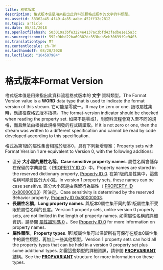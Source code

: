 ```yaml
---
title: 格式版本
description: 格式版本值是用來指出此資料流程格式版本的文字資料類型。
ms.assetid: 38362a45-4f49-4a85-aabe-452ff32c2812
ms.topic: article
ms.date: 05/31/2018
ms.openlocfilehash: 503019a3bfe3224e4137ac3bfd43fadbe1e15a3c
ms.sourcegitcommit: 592c9bbd22ba69802dc353bcb5eb30699f9e9403
ms.translationtype: MT
ms.contentlocale: zh-TW
ms.lasthandoff: 08/20/2020
ms.locfileid: "104507984"
---
```

# <a name="format-version"></a><span data-ttu-id="f5bf4-103">格式版本</span><span class="sxs-lookup"><span data-stu-id="f5bf4-103">Format Version</span></span>

<span data-ttu-id="f5bf4-104">格式版本值是用來指出此資料流程格式版本的 **文字** 資料類型。</span><span class="sxs-lookup"><span data-stu-id="f5bf4-104">The Format Version value is a **WORD** data type that is used to indicate the format version of this stream.</span></span> <span data-ttu-id="f5bf4-105">它可能是零或一。</span><span class="sxs-lookup"><span data-stu-id="f5bf4-105">It may be zero or one.</span></span> <span data-ttu-id="f5bf4-106">讀取屬性集時，應該檢查格式版本指標。</span><span class="sxs-lookup"><span data-stu-id="f5bf4-106">The format-version indicator should be checked when reading the property set.</span></span> <span data-ttu-id="f5bf4-107">如果不是零或1，則資料流程會寫入至不同的規格，而且無法由根據此規格開發的程式碼讀取。</span><span class="sxs-lookup"><span data-stu-id="f5bf4-107">If it is not zero or one, then the stream was written to a different specification and cannot be read by code developed according to this specification.</span></span>

<span data-ttu-id="f5bf4-108">格式為第1版的屬性集會相當於版本0，具有下列新增專案：</span><span class="sxs-lookup"><span data-stu-id="f5bf4-108">Property sets with Format Version 1 are equivalent to Version 0, with the following additions:</span></span>

-   <span data-ttu-id="f5bf4-109">區分 **大小寫的屬性名稱**。</span><span class="sxs-lookup"><span data-stu-id="f5bf4-109">**Case sensitive property names**.</span></span> <span data-ttu-id="f5bf4-110">屬性名稱會儲存在保留的字典屬性（ [PROPERTY ID 0](/windows/desktop/Stg/reserved-property-identifiers)）中。</span><span class="sxs-lookup"><span data-stu-id="f5bf4-110">Property names are stored in the reserved dictionary property, [Property ID 0](/windows/desktop/Stg/reserved-property-identifiers).</span></span> <span data-ttu-id="f5bf4-111">在第1版的屬性集中，這些名稱可能會區分大小寫。</span><span class="sxs-lookup"><span data-stu-id="f5bf4-111">In version 1 property sets, these names can be case sensitive.</span></span> <span data-ttu-id="f5bf4-112">區分大小寫是由保留行為屬性（ [PROPERTY ID 0x80000003](/windows/desktop/Stg/reserved-property-identifiers)）所決定。</span><span class="sxs-lookup"><span data-stu-id="f5bf4-112">Case sensitivity is determined by the reserved Behavior property, [Property ID 0x80000003](/windows/desktop/Stg/reserved-property-identifiers).</span></span>
-   <span data-ttu-id="f5bf4-113">**長屬性名稱**。</span><span class="sxs-lookup"><span data-stu-id="f5bf4-113">**Long property names**.</span></span> <span data-ttu-id="f5bf4-114">與版本0屬性集不同的第1版屬性集不受限於屬性名稱的長度。</span><span class="sxs-lookup"><span data-stu-id="f5bf4-114">Version 1 property sets, unlike version 0 property sets, are not limited in the length of property names.</span></span> <span data-ttu-id="f5bf4-115">如需屬性名稱的詳細資訊，請參閱 [屬性識別碼 0](/windows/desktop/Stg/reserved-property-identifiers) 。</span><span class="sxs-lookup"><span data-stu-id="f5bf4-115">See [Property ID 0](/windows/desktop/Stg/reserved-property-identifiers) for more information on property names.</span></span>
-   <span data-ttu-id="f5bf4-116">**屬性類型**。</span><span class="sxs-lookup"><span data-stu-id="f5bf4-116">**Property types**.</span></span> <span data-ttu-id="f5bf4-117">第1版屬性集可以保留所有可保存在版本0屬性集中的屬性類型，再加上一些其他類型。</span><span class="sxs-lookup"><span data-stu-id="f5bf4-117">Version 1 property sets can hold all the property types that can be held in a version 0 property set plus some additional types.</span></span> <span data-ttu-id="f5bf4-118">如需這些類型的詳細資訊，請參閱 [**PROPVARIANT**](/windows/win32/api/propidlbase/ns-propidlbase-propvariant) 結構。</span><span class="sxs-lookup"><span data-stu-id="f5bf4-118">See the [**PROPVARIANT**](/windows/win32/api/propidlbase/ns-propidlbase-propvariant) structure for more information on these types.</span></span>

 

 